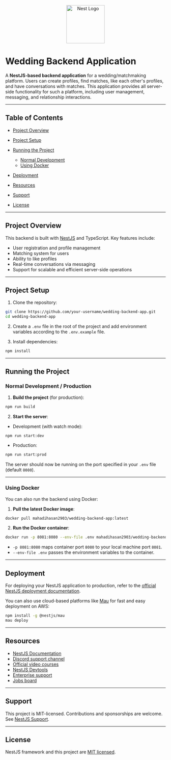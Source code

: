 <p align="center">
  <a href="http://nestjs.com/" target="blank"><img src="https://nestjs.com/img/logo-small.svg" width="120" alt="Nest Logo" /></a>
</p>

# Wedding Backend Application

A **NestJS-based backend application** for a wedding/matchmaking platform. Users can create profiles, find matches, like each other's profiles, and have conversations with matches. This application provides all server-side functionality for such a platform, including user management, messaging, and relationship interactions.

---

## Table of Contents

- [Project Overview](#project-overview)
- [Project Setup](#project-setup)
- [Running the Project](#running-the-project)

  - [Normal Development](#normal-development)
  - [Using Docker](#using-docker)

- [Deployment](#deployment)
- [Resources](#resources)
- [Support](#support)
- [License](#license)

---

## Project Overview

This backend is built with [NestJS](https://nestjs.com/) and TypeScript. Key features include:

- User registration and profile management
- Matching system for users
- Ability to like profiles
- Real-time conversations via messaging
- Support for scalable and efficient server-side operations

---

## Project Setup

1. Clone the repository:

```bash
git clone https://github.com/your-username/wedding-backend-app.git
cd wedding-backend-app
```

2. Create a `.env` file in the root of the project and add environment variables according to the `.env.example` file.

3. Install dependencies:

```bash
npm install
```

---

## Running the Project

### Normal Development / Production

1. **Build the project** (for production):

```bash
npm run build
```

2. **Start the server**:

- Development (with watch mode):

```bash
npm run start:dev
```

- Production:

```bash
npm run start:prod
```

The server should now be running on the port specified in your `.env` file (default `8080`).

---

### Using Docker

You can also run the backend using Docker:

1. **Pull the latest Docker image**:

```bash
docker pull mahadihasan2903/wedding-backend-app:latest
```

2. **Run the Docker container**:

```bash
docker run -p 8081:8080 --env-file .env mahadihasan2903/wedding-backend-app:latest
```

- `-p 8081:8080` maps container port `8080` to your local machine port `8081`.
- `--env-file .env` passes the environment variables to the container.

---

## Deployment

For deploying your NestJS application to production, refer to the [official NestJS deployment documentation](https://docs.nestjs.com/deployment).

You can also use cloud-based platforms like [Mau](https://mau.nestjs.com) for fast and easy deployment on AWS:

```bash
npm install -g @nestjs/mau
mau deploy
```

---

## Resources

- [NestJS Documentation](https://docs.nestjs.com)
- [Discord support channel](https://discord.gg/G7Qnnhy)
- [Official video courses](https://courses.nestjs.com/)
- [NestJS Devtools](https://devtools.nestjs.com)
- [Enterprise support](https://enterprise.nestjs.com)
- [Jobs board](https://jobs.nestjs.com)

---

## Support

This project is MIT-licensed. Contributions and sponsorships are welcome. See [NestJS Support](https://docs.nestjs.com/support).

---

## License

NestJS framework and this project are [MIT licensed](https://github.com/nestjs/nest/blob/master/LICENSE).
